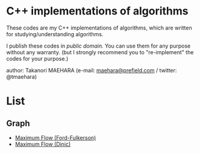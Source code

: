 # C++ implementations of algorithms

These codes are my C++ implementations of algorithms, 
which are written for studying/understanding algorithms.

I publish these codes in *public domain.*
You can use them for any purpose without any warranty.
(but I strongly recommend you to "re-implement" the codes for your purpose.)


author: Takanori MAEHARA (e-mail: maehara@prefield.com / twitter: @tmaehara)

# List

## Graph

- [Maximum Flow (Ford-Fulkerson)](maximum_flow_ford_fulkerson.cc)
- [Maximum Flow (Dinic)](graph/maximum_flow_dinic.cc)
